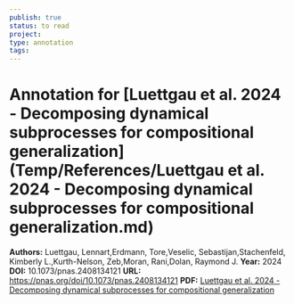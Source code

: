 ```yaml
---
publish: true
status: to read
project:
type: annotation
tags:
---
```

# Annotation for [Luettgau et al. 2024 - Decomposing dynamical subprocesses for compositional generalization](Temp/References/Luettgau et al. 2024 - Decomposing dynamical subprocesses for compositional generalization.md)

**Authors:** Luettgau, Lennart,Erdmann, Tore,Veselic, Sebastijan,Stachenfeld, Kimberly L.,Kurth-Nelson, Zeb,Moran, Rani,Dolan, Raymond J.
**Year:** 2024
**DOI:** 10.1073/pnas.2408134121
**URL:** https://pnas.org/doi/10.1073/pnas.2408134121
**PDF:** [Luettgau et al. 2024 - Decomposing dynamical subprocesses for compositional generalization](Papers/PDFs/Luettgau%20et%20al.%202024%20-%20Decomposing%20dynamical%20subprocesses%20for%20compositional%20generalization.pdf)

